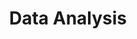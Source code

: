 ---
layout: grid
title: Data Analysis
description: >
    Posts in Data Analysis category
slug: DataAnalysis
permalink: dataanalysis
---